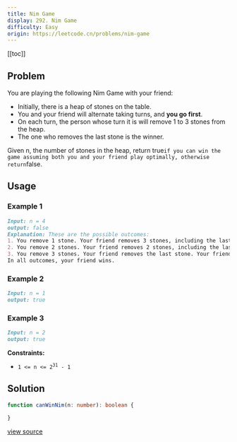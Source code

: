 ```yaml
---
title: Nim Game
display: 292. Nim Game
difficulty: Easy
origin: https://leetcode.cn/problems/nim-game
---
```


[[toc]]

## Problem

You are playing the following Nim Game with your friend:

- Initially, there is a heap of stones on the table.
- You and your friend will alternate taking turns, and **you go first**.
- On each turn, the person whose turn it is will remove 1 to 3 stones from the heap.
- The one who removes the last stone is the winner.

Given n, the number of stones in the heap, return true` if you can win the game assuming both you and your friend play optimally, otherwise return `false.

## Usage

### Example 1

```md
Input: n = 4
output: false
Explanation: These are the possible outcomes:
1. You remove 1 stone. Your friend removes 3 stones, including the last stone. Your friend wins.
2. You remove 2 stones. Your friend removes 2 stones, including the last stone. Your friend wins.
3. You remove 3 stones. Your friend removes the last stone. Your friend wins.
In all outcomes, your friend wins.
```

### Example 2

```md
Input: n = 1
output: true
```

### Example 3

```md
Input: n = 2
output: true
```

**Constraints:**

- <code>1 &lt;= n &lt;= 2<sup>31</sup> - 1</code>

## Solution

```ts
function canWinNim(n: number): boolean {

}
```

[view source](https://leetcode.cn/problems/nim-game)
